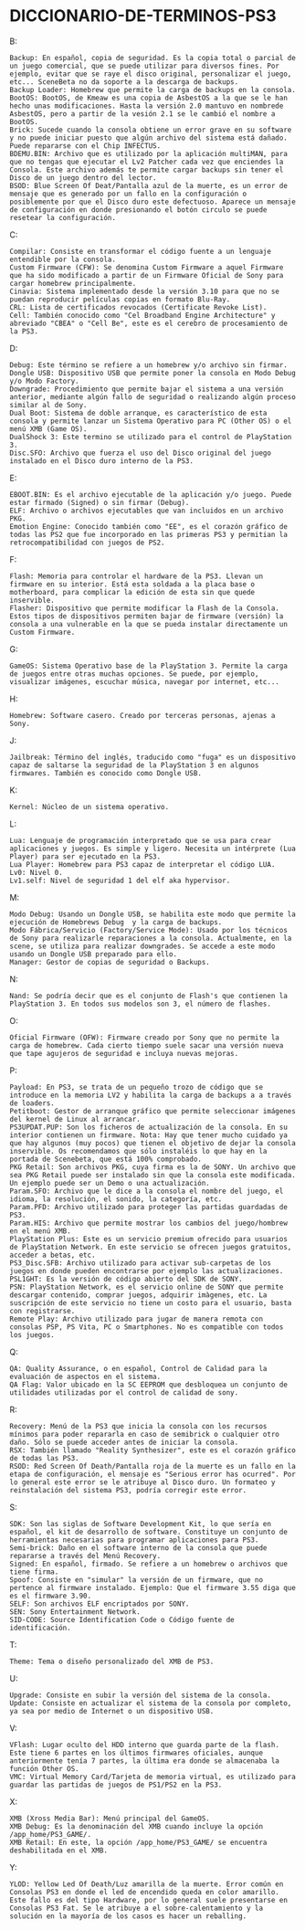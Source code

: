 # DICCIONARIO-DE-TERMINOS-PS3



B:

    Backup: En español, copia de seguridad. Es la copia total o parcial de un juego comercial, que se puede utilizar para diversos fines. Por ejemplo, evitar que se raye el disco original, personalizar el juego, etc... SceneBeta no da soporte a la descarga de backups.
    Backup Loader: Homebrew que permite la carga de backups en la consola.
    BootOS: BootOS, de Kmeaw es una copia de AsbestOS a la que se le han hecho unas modificaciones. Hasta la versión 2.0 mantuvo en nombrede AsbestOS, pero a partir de la vesión 2.1 se le cambió el nombre a BootOS.
    Brick: Sucede cuando la consola obtiene un error grave en su software y no puede iniciar puesto que algún archivo del sistema está dañado. Puede repararse con el Chip INFECTUS.
    BDEMU.BIN: Archivo que es utilizado por la aplicación multiMAN, para que no tengas que ejecutar el Lv2 Patcher cada vez que enciendes la Consola. Este archivo además te permite cargar backups sin tener el Disco de un juego dentro del lector.
    BSOD: Blue Screen Of Deat/Pantalla azul de la muerte, es un error de mensaje que es generado por un fallo en la configuración o posiblemente por que el Disco duro este defectuoso. Aparece un mensaje de configuración en donde presionando el botón circulo se puede resetear la configuración.

C:

    Compilar: Consiste en transformar el código fuente a un lenguaje entendible por la consola. 
    Custom Firmware (CFW): Se denomina Custom Firmware a aquel Firmware que ha sido modificado a partir de un Firmware Oficial de Sony para cargar homebrew principalmente.
    Cinavia: Sistema implementado desde la versión 3.10 para que no se puedan reproducir películas copias en formato Blu-Ray.
    CRL: Lista de certificados revocados (Certificate Revoke List).
    Cell: También conocido como "Cel Broadband Engine Architecture" y abreviado "CBEA" o "Cell Be", este es el cerebro de procesamiento de la PS3.

D:

    Debug: Este término se refiere a un homebrew y/o archivo sin firmar. 
    Dongle USB: Dispositivo USB que permite poner la consola en Modo Debug y/o Modo Factory.
    Downgrade: Procedimiento que permite bajar el sistema a una versión anterior, mediante algún fallo de seguridad o realizando algún proceso similar al de Sony.
    Dual Boot: Sistema de doble arranque, es característico de esta consola y permite lanzar un Sistema Operativo para PC (Other OS) o el menú XMB (Game OS). 
    DualShock 3: Este termino se utilizado para el control de PlayStation 3.
    Disc.SFO: Archivo que fuerza el uso del Disco original del juego instalado en el Disco duro interno de la PS3.

E:

    EBOOT.BIN: Es el archivo ejecutable de la aplicación y/o juego. Puede estar firmado (Signed) o sin firmar (Debug).
    ELF: Archivo o archivos ejecutables que van incluidos en un archivo PKG.
    Emotion Engine: Conocido también como "EE", es el corazón gráfico de todas las PS2 que fue incorporado en las primeras PS3 y permitian la retrocompatibilidad con juegos de PS2.

F:

    Flash: Memoria para controlar el hardware de la PS3. Llevan un firmware en su interior. Está esta soldada a la placa base o motherboard, para complicar la edición de esta sin que quede inservible.
    Flasher: Dispositivo que permite modificar la Flash de la Consola. Estos tipos de dispositivos permiten bajar de firmware (versión) la consola a una vulnerable en la que se pueda instalar directamente un Custom Firmware.

G:

    GameOS: Sistema Operativo base de la PlayStation 3. Permite la carga de juegos entre otras muchas opciones. Se puede, por ejemplo, visualizar imágenes, escuchar música, navegar por internet, etc...

H:

    Homebrew: Software casero. Creado por terceras personas, ajenas a Sony.

J:

    Jailbreak: Término del inglés, traducido como "fuga" es un dispositivo capaz de saltarse la seguridad de la PlayStation 3 en algunos firmwares. También es conocido como Dongle USB.

K:

    Kernel: Núcleo de un sistema operativo.

L:

    Lua: Lenguaje de programación interpretado que se usa para crear aplicaciones y juegos. Es simple y ligero. Necesita un intérprete (Lua Player) para ser ejecutado en la PS3.
    Lua Player: Homebrew para PS3 capaz de interpretar el código LUA.
    Lv0: Nivel 0.
    Lv1.self: Nivel de seguridad 1 del elf aka hypervisor.

M:

    Modo Debug: Usando un Dongle USB, se habilita este modo que permite la ejecución de Homebrews Debug  y la carga de backups.
    Modo Fábrica/Servicio (Factory/Service Mode): Usado por los técnicos de Sony para realizarle reparaciones a la consola. Actualmente, en la scene, se utiliza para realizar downgrades. Se accede a este modo usando un Dongle USB preparado para ello.
    Manager: Gestor de copias de seguridad o Backups.

N:

    Nand: Se podría decir que es el conjunto de Flash's que contienen la PlayStation 3. En todos sus modelos son 3, el número de flashes.

O:

    Oficial Firmware (OFW): Firmware creado por Sony que no permite la carga de homebrew. Cada cierto tiempo suele sacar una versión nueva que tape agujeros de seguridad e incluya nuevas mejoras.

P:

    Payload: En PS3, se trata de un pequeño trozo de código que se introduce en la memoria LV2 y habilita la carga de backups a a través de loaders.
    Petitboot: Gestor de arranque gráfico que permite seleccionar imágenes del kernel de Linux al arrancar.
    PS3UPDAT.PUP: Son los ficheros de actualización de la consola. En su interior contienen un firmware. Nota: Hay que tener mucho cuidado ya que hay algunos (muy pocos) que tienen el objetivo de dejar la consola inservible. Os recomendamos que sólo instaléis lo que hay en la portada de Scenebeta, que está 100% comprobado.
    PKG Retail: Son archivos PKG, cuya firma es la de SONY. Un archivo que sea PKG Retail puede ser instalado sin que la consola este modificada. Un ejemplo puede ser un Demo o una actualización.
    Param.SFO: Archivo que le dice a la consola el nombre del juego, el idioma, la resolución, el sonido, la categoría, etc.
    Param.PFD: Archivo utilizado para proteger las partidas guardadas de PS3.
    Param.HIS: Archivo que permite mostrar los cambios del juego/hombrew en el menú XMB.
    PlayStation Plus: Este es un servicio premium ofrecido para usuarios de PlayStation Network. En este servicio se ofrecen juegos gratuitos, acceder a betas, etc.
    PS3_Disc.SFB: Archivo utilizado para activar sub-carpetas de los juegos en donde pueden encontrarse por ejemplo las actualizaciones.
    PSL1GHT: Es la versión de código abierto del SDK de SONY.
    PSN: PlayStation Network, es el servicio online de SONY que permite descargar contenido, comprar juegos, adquirir imàgenes, etc. La suscripción de este servicio no tiene un costo para el usuario, basta con registrarse.
    Remote Play: Archivo utilizado para jugar de manera remota con consolas PSP, PS Vita, PC o Smartphones. No es compatible con todos los juegos.

Q:

    QA: Quality Assurance, o en español, Control de Calidad para la evaluación de aspectos en el sistema.
    QA Flag: Valor ubicado en la SC EEPROM que desbloquea un conjunto de utilidades utilizadas por el control de calidad de sony.

R:

    Recovery: Menú de la PS3 que inicia la consola con los recursos mínimos para poder repararla en caso de semibrick o cualquier otro daño. Sólo se puede acceder antes de iniciar la consola.
    RSX: También llamado "Reality Synthesizer", este es el corazón gráfico de todas las PS3.
    RSOD: Red Screen Of Death/Pantalla roja de la muerte es un fallo en la etapa de configuración, el mensaje es "Serious error has ocurred". Por lo general este error se le atribuye al Disco duro. Un formateo y reinstalación del sistema PS3, podría corregir este error.

S:

    SDK: Son las siglas de Software Development Kit, lo que sería en español, el kit de desarrollo de software. Constituye un conjunto de herramientas necesarias para programar aplicaciones para PS3. 
    Semi-brick: Daño en el software interno de la consola que puede repararse a través del Menú Recovery.
    Signed: En español, firmado. Se refiere a un homebrew o archivos que tiene firma.
    Spoof: Consiste en "simular" la versión de un firmware, que no pertence al firmware instalado. Ejemplo: Que el firmware 3.55 diga que es el firmware 3.90.
    SELF: Son archivos ELF encriptados por SONY.
    SEN: Sony Entertainment Network.
    SID-CODE: Source Identification Code o Código fuente de identificación.

T:

    Theme: Tema o diseño personalizado del XMB de PS3.

U:

    Upgrade: Consiste en subir la versión del sistema de la consola.
    Update: Consiste en actualizar el sistema de la consola por completo, ya sea por medio de Internet o un dispositivo USB.

V:

    VFlash: Lugar oculto del HDD interno que guarda parte de la flash. Este tiene 6 partes en los últimos firmwares oficiales, aunque anteriormente tenía 7 partes, la última era donde se almacenaba la función Other OS.
    VMC: Virtual Memory Card/Tarjeta de memoria virtual, es utilizado para guardar las partidas de juegos de PS1/PS2 en la PS3.

X:

    XMB (Xross Media Bar): Menú principal del GameOS.
    XMB Debug: Es la denominación del XMB cuando incluye la opción /app_home/PS3_GAME/.
    XMB Retail: En este, la opción /app_home/PS3_GAME/ se encuentra deshabilitada en el XMB.

Y:

    YLOD: Yellow Led Of Death/Luz amarilla de la muerte. Error común en Consolas PS3 en donde el led de encendido queda en color amarillo. Este fallo es del tipo Hardware, por lo general suele presentarse en Consolas PS3 Fat. Se le atribuye a el sobre-calentamiento y la solución en la mayoría de los casos es hacer un reballing.
